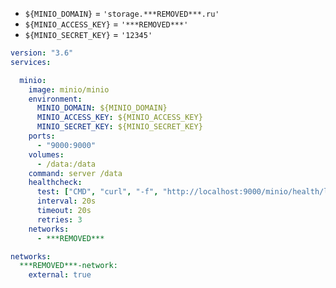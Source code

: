 - `${MINIO_DOMAIN}` = `'storage.***REMOVED***.ru'`
- `${MINIO_ACCESS_KEY}` = `'***REMOVED***'`
- `${MINIO_SECRET_KEY}` = `'12345'`

```yaml
version: "3.6"
services:

  minio:
    image: minio/minio
    environment:
      MINIO_DOMAIN: ${MINIO_DOMAIN}
      MINIO_ACCESS_KEY: ${MINIO_ACCESS_KEY}
      MINIO_SECRET_KEY: ${MINIO_SECRET_KEY}
    ports:
      - "9000:9000"
    volumes:
      - /data:/data
    command: server /data
    healthcheck:
      test: ["CMD", "curl", "-f", "http://localhost:9000/minio/health/live"]
      interval: 20s
      timeout: 20s
      retries: 3
    networks:
      - ***REMOVED***

networks:
  ***REMOVED***-network:
    external: true

```


